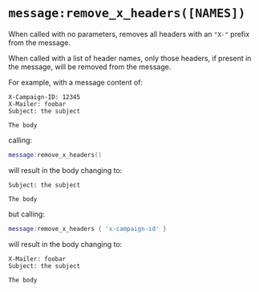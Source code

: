 # `message:remove_x_headers([NAMES])`

When called with no parameters, removes all headers with an `"X-"` prefix from
the message.

When called with a list of header names, only those headers, if present in the
message, will be removed from the message.

For example, with a message content of:

```
X-Campaign-ID: 12345
X-Mailer: foobar
Subject: the subject

The body
```

calling:

```lua
message:remove_x_headers()
```

will result in the body changing to:

```
Subject: the subject

The body
```

but calling:

```lua
message:remove_x_headers { 'x-campaign-id' }
```

will result in the body changing to:

```
X-Mailer: foobar
Subject: the subject

The body
```
